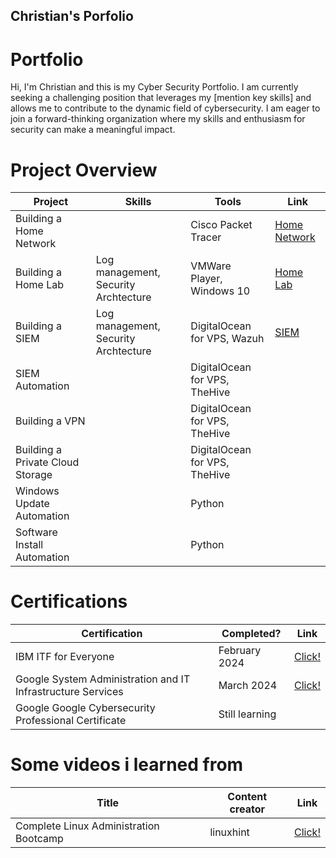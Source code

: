 ## Christian's Porfolio

# Portfolio

Hi, I'm Christian and this is my Cyber Security Portfolio. I am currently seeking a challenging position that leverages my [mention key skills] and allows me to contribute to the dynamic field of cybersecurity. I am eager to join a forward-thinking organization where my skills and enthusiasm for security can make a meaningful impact.


# Project Overview 
|     Project     |                 Skills                |     Tools       |      Link       |
| --------------- | ------------------------------------- | --------------- | --------------- |
|       Building a Home Network          |                                       |     Cisco Packet Tracer            |       <a href="https://github.com/baphox/Bulding-a-Home-Network">Home Network</a>          |
| Building a Home Lab | Log management, Security Archtecture  | VMWare Player, Windows 10|  <a href="https://github.com/baphox/Building-a-Home-Lab">Home Lab</a>   |
| Building a SIEM | Log management, Security Archtecture  | DigitalOcean for VPS, Wazuh|  <a href="https://github.com/baphox/Building-a-SIEM">SIEM</a>   |
|       SIEM Automation          |                                       |     DigitalOcean for VPS, TheHive             |                 |
|       Building a VPN          |                                       |     DigitalOcean for VPS, TheHive             |                 |
|       Building a Private Cloud Storage        |                                       |     DigitalOcean for VPS, TheHive             |                 |
|    Windows Update Automation             |                                       |     Python            |                 |
|    Software Install Automation             |                                       |       Python          |                 |


# Certifications 

|     Certification     |               Completed?               |     Link       |
| --------------------  | -------------------------------------- | ---------------| 
| IBM ITF for Everyone     |                February 2024                |     <a href="https://www.coursera.org/verify/JUCMZXK7ALQC">Click!</a>        | 
| Google System Administration and IT Infrastructure Services     |                March 2024                |    <a href="https://coursera.org/verify/4J6GB648LHJF">Click!</a>         | 
| Google Google Cybersecurity Professional Certificate     |                Still learning                |             | 

# Some videos i learned from 

|     Title     |               Content creator               |     Link       |
| --------------------  | -------------------------------------- | ---------------| 
| Complete Linux Administration Bootcamp     |                linuxhint                |     <a href="https://youtu.be/mxI2gOhVtbw?si=FJwG-m8xz_G83nQM">Click!</a>        |


